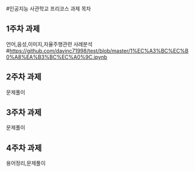 #인공지능 사관학교 프리코스 과제 목차

## 1주차 과제 
언어,음성,이미지,자율주행관련 사례분석#https://github.com/davinc71998/test/blob/master/1%EC%A3%BC%EC%B0%A8%EA%B3%BC%EC%A0%9C.ipynb

## 2주차 과제 
문제풀이

## 3주차 과제 
문제풀이

## 4주차 과제 
용어정리,문제풀이

